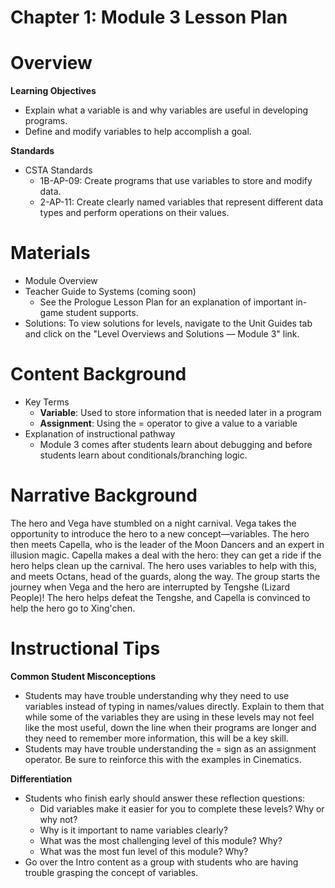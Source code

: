# Chapter 1: Module 3 Lesson Plan

# Overview

**Learning Objectives**

 - Explain what a variable is and why variables are useful in developing programs.
 - Define and modify variables to help accomplish a goal.

**Standards**

  - CSTA Standards
      - 1B-AP-09: Create programs that use variables to store and modify data.
      - 2-AP-11: Create clearly named variables that represent different data types and perform operations on their values.

# Materials

- Module Overview
- Teacher Guide to Systems (coming soon)
    - See the Prologue Lesson Plan for an explanation of important in-game student supports.
- Solutions: To view solutions for levels, navigate to the Unit Guides tab and click on the &quot;Level Overviews and Solutions — Module 3&quot; link.

# Content Background

- Key Terms
    - **Variable**: Used to store information that is needed later in a program
    - **Assignment**: Using the = operator to give a value to a variable
- Explanation of instructional pathway
    - Module 3 comes after students learn about debugging and before students learn about conditionals/branching logic.

# Narrative Background

The hero and Vega have stumbled on a night carnival. Vega takes the opportunity to introduce the hero to a new concept—variables. The hero then meets Capella, who is the leader of the Moon Dancers and an expert in illusion magic. Capella makes a deal with the hero: they can get a ride if the hero helps clean up the carnival. The hero uses variables to help with this, and meets Octans, head of the guards, along the way. The group starts the journey when Vega and the hero are interrupted by Tengshe (Lizard People)! The hero helps defeat the Tengshe, and Capella is convinced to help the hero go to Xing&#39;chen.

# Instructional Tips

**Common Student Misconceptions**

- Students may have trouble understanding why they need to use variables instead of typing in names/values directly. Explain to them that while some of the variables they are using in these levels may not feel like the most useful, down the line when their programs are longer and they need to remember more information, this will be a key skill.
- Students may have trouble understanding the = sign as an assignment operator. Be sure to reinforce this with the examples in Cinematics.

**Differentiation**

- Students who finish early should answer these reflection questions:
    - Did variables make it easier for you to complete these levels? Why or why not?
    - Why is it important to name variables clearly?
    - What was the most challenging level of this module? Why?
    - What was the most fun level of this module? Why?
- Go over the Intro content as a group with students who are having trouble grasping the concept of variables.
